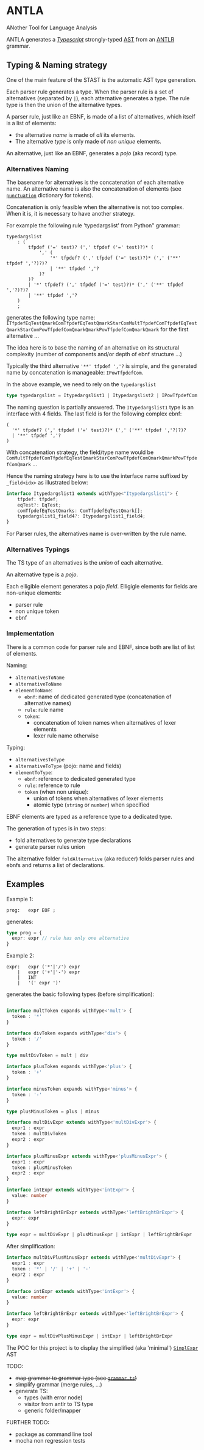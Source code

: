 # ANTLA

ANother Tool for Language Analysis

ANTLA generates a [*Typescript*](https://www.typescriptlang.org/) strongly-typed [AST](https://en.wikipedia.org/wiki/Abstract_syntax_tree) from an [ANTLR](https://www.antlr.org/) grammar.

## Typing & Naming strategy

One of the main feature of the STAST is the automatic AST type generation.

Each parser rule generates a type. When the parser rule is a set of alternatives (separated by `|`), each atternative generates a type. The rule type is then the union of the alternative types.

A parser rule, just like an EBNF, is made of a list of alternatives, which itself is a list of elements:
* the alternative *name* is made of *all* its elements.
* The alternative *type* is only made of *non unique* elements.

An alternative, just like an EBNF, generates a *pojo* (aka record) type.

### Alternatives Naming

The basename for alternatives is the concatenation of each alternative name. An alternative name is also the concatenation of elements (see [`punctuation`](./src/tokendb.ts) dictionary for tokens).

Concatenation is only feasible when the alternative is not too complex. When it is, it is necessary to have another strategy.

For example the following rule 'typedargslist' from Python" grammar:

```
typedargslist
    : (
        tfpdef ('=' test)? (',' tfpdef ('=' test)?)* (
            ',' (
                '*' tfpdef? (',' tfpdef ('=' test)?)* (',' ('**' tfpdef ','?)?)?
                | '**' tfpdef ','?
            )?
        )?
        | '*' tfpdef? (',' tfpdef ('=' test)?)* (',' ('**' tfpdef ','?)?)?
        | '**' tfpdef ','?
    )
    ;

```

generates the following type name:
`ITfpdefEqTestQmarkComTfpdefEqTestQmarkStarComMultTfpdefComTfpdefEqTestQmarkStarComPowTfpdefComQmarkQmarkPowTfpdefComQmarkQmark` for the first alternative ...

The idea here is to base the naming of an alternative on its structural complexity (number of components and/or depth of ebnf structure ...)

Typically the third alternative `'**' tfpdef ','?` is simple, and the generated name by concatenation is manageable: `IPowTfpdefCom`.

In the above example, we need to rely on the `typedargslist`

```ts
type typedargslist = Itypedargslist1 | Itypedargslist2 | IPowTfpdefCom
```

The naming question is partially answered. The `Itypedargslist1` type is an interface with 4 fields. The last field is for the following complex ebnf:

```
(
  '*' tfpdef? (',' tfpdef ('=' test)?)* (',' ('**' tfpdef ','?)?)?
  | '**' tfpdef ','?
)
```

With concatenation strategy, the field/type name would be `ComMultTfpdefComTfpdefEqTestQmarkStarComPowTfpdefComQmarkQmarkPowTfpdefComQmark` ...

Hence the naming strategy here is to use the interface name suffixed by `_field<idx>` as illustrated below:

```ts
interface Itypedargslist1 extends withType<"Itypedargslist1"> {
    tfpdef: tfpdef;
    eqTest?: EqTest;
    comTfpdefEqTestQmarks: ComTfpdefEqTestQmark[];
    typedargslist1_field4?: Itypedargslist1_field4;
}
```

For Parser rules, the alternatives name is over-written by the rule name.

### Alternatives Typings

The TS type of an alternatives is the *union* of each alternative.

An alternative type is a *pojo*.

Each elligible element generates a pojo *field*. Elligigle elements for fields are non-unique elements:
* parser rule
* non unique token
* ebnf

### Implementation

There is a common code for parser rule and EBNF, since both are list of list of elements.

Naming:
* `alternativesToName`
* `alternativeToName`
* `elementToName`:
  * `ebnf`: name of dedicated generated type (concatenation of alternative names)
  * `rule`: rule name
  * `token`:
    * concatenation of token names when alternatives of lexer elements
    * lexer rule name otherwise

Typing:
* `alternativesToType`
* `alternativeToType` (pojo: name and fields)
* `elementToType`:
  * `ebnf`: reference to dedicated generated type
  * `rule`: reference to rule
  * `token` (when non unique):
    * union of tokens when alternatives of lexer elements
    * atomic type (`string` or `number`) when specified

EBNF elements are typed as a reference type to a dedicated type.

The generation of types is in two steps:
 - fold alternatives to generate type declarations
 - generate parser rules union

The alternative folder `foldAlternative` (aka reducer) folds parser rules and ebnfs and returns a list of declarations.

## Examples

Example 1:

```antlr
prog:	expr EOF ;
````

generates:
```ts
type prog = {
  expr: expr // rule has only one alternative
}
```

Example 2:

```antlr
expr:	expr ('*'|'/') expr
    |	expr ('+'|'-') expr
    |	INT
    |	'(' expr ')'
````

generates the basic following types (before simplification):

```ts

interface multToken expands withType<'mult'> {
  token : '*'
}

interface divToken expands withType<'div'> {
  token : '/'
}

type multDivToken = mult | div

interface plusToken expands withType<'plus'> {
  token : '+'
}

interface minusToken expands withType<'minus'> {
  token : '-'
}

type plusMinusToken = plus | minus

interface multDivExpr extends withType<'multDivExpr'> {
  expr1 : expr
  token : multDivToken
  expr2 : expr
}

interface plusMinusExpr extends withType<'plusMinusExpr'> {
  expr1 : expr
  token : plusMinusToken
  expr2 : expr
}

interface intExpr extends withType<'intExpr'> {
  value: number
}

interface leftBrightBrExpr extends withType<'leftBrightBrExpr'> {
  expr: expr
}

type expr = multDivExpr | plusMinusExpr | intExpr | leftBrightBrExpr
```

After simplification:

```ts
interface multDivPlusMinusExpr extends withType<'multDivExpr'> {
  expr1 : expr
  token : '*' | '/' | '+' | '-'
  expr2 : expr
}

interface intExpr extends withType<'intExpr'> {
  value: number
}

interface leftBrightBrExpr extends withType<'leftBrightBrExpr'> {
  expr: expr
}

type expr = multDivPlusMinusExpr | intExpr | leftBrightBrExpr

```

The POC for this project is to display the simplified (aka 'minimal') [`SimplExpr`](./tests/grammars/ExprSimple.g4) AST

TODO:
* ~~map grammar to grammar type (see [`grammar.ts`](./src/grammar.ts))~~
* simplify grammar (merge rules, ...)
* generate TS:
  * types (with error node)
  * visitor from antlr to TS type
  * generic folder/mapper

FURTHER TODO:
* package as command line tool
* mocha non regression tests